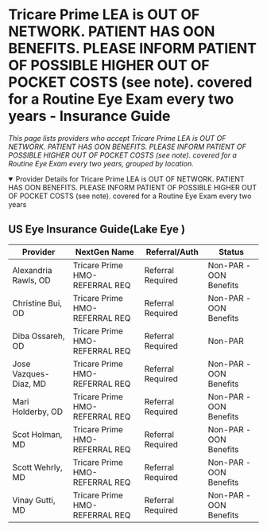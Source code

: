 # Tricare Prime LEA is OUT OF NETWORK. PATIENT HAS OON BENEFITS. PLEASE INFORM PATIENT OF POSSIBLE HIGHER OUT OF POCKET COSTS (see note). covered for a Routine Eye Exam every two years - Insurance Guide

*This page lists providers who accept Tricare Prime LEA is OUT OF NETWORK. PATIENT HAS OON BENEFITS. PLEASE INFORM PATIENT OF POSSIBLE HIGHER OUT OF POCKET COSTS (see note). covered for a Routine Eye Exam every two years, grouped by location.*

<details open><summary>Provider Details for Tricare Prime LEA is OUT OF NETWORK. PATIENT HAS OON BENEFITS. PLEASE INFORM PATIENT OF POSSIBLE HIGHER OUT OF POCKET COSTS (see note). covered for a Routine Eye Exam every two years</summary>

## US Eye Insurance Guide(Lake Eye )

| Provider | NextGen Name | Referral/Auth | Status |
|----------|-------------|--------------|--------|
| Alexandria Rawls, OD | Tricare Prime HMO-REFERRAL REQ | Referral Required | Non-PAR -OON Benefits |
| Christine Bui, OD | Tricare Prime HMO-REFERRAL REQ | Referral Required | Non-PAR -OON Benefits |
| Diba Ossareh, OD | Tricare Prime HMO-REFERRAL REQ | Referral Required | Non-PAR |
| Jose Vazques-Diaz, MD | Tricare Prime HMO-REFERRAL REQ | Referral Required | Non-PAR -OON Benefits |
| Mari Holderby, OD | Tricare Prime HMO-REFERRAL REQ | Referral Required | Non-PAR -OON Benefits |
| Scot Holman, MD | Tricare Prime HMO-REFERRAL REQ | Referral Required | Non-PAR -OON Benefits |
| Scott Wehrly, MD | Tricare Prime HMO-REFERRAL REQ | Referral Required | Non-PAR -OON Benefits |
| Vinay Gutti, MD | Tricare Prime HMO-REFERRAL REQ | Referral Required | Non-PAR -OON Benefits |

</details>


